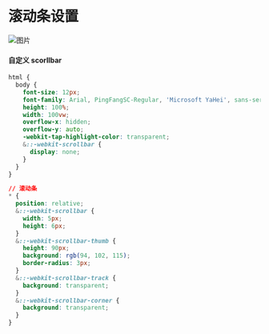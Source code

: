 # 滚动条设置

![图片](https://raw.githubusercontent.com/HelloAndyZhang/program-log/main/image/scrollbar.6cc6o0bc1pw0.png)

#### 自定义 scorllbar


```css
html {
  body {
    font-size: 12px;
    font-family: Arial, PingFangSC-Regular, 'Microsoft YaHei', sans-serif !important;
    height: 100%;
    width: 100vw;
    overflow-x: hidden;
    overflow-y: auto;
    -webkit-tap-highlight-color: transparent;
    &::-webkit-scrollbar {
      display: none;
    }
  }
}

// 滚动条
* {
  position: relative;
  &::-webkit-scrollbar {
    width: 5px;
    height: 6px;
  }
  &::-webkit-scrollbar-thumb {
    height: 90px;
    background: rgb(94, 102, 115);
    border-radius: 3px;
  }
  &::-webkit-scrollbar-track {
    background: transparent;
  }
  &::-webkit-scrollbar-corner {
    background: transparent;
  }
}
```